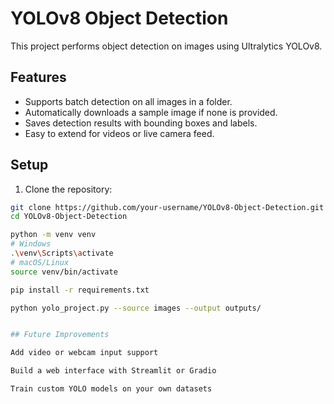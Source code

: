 # YOLOv8 Object Detection

This project performs object detection on images using Ultralytics YOLOv8.

## Features

- Supports batch detection on all images in a folder.
- Automatically downloads a sample image if none is provided.
- Saves detection results with bounding boxes and labels.
- Easy to extend for videos or live camera feed.

## Setup

1. Clone the repository:

```bash
git clone https://github.com/your-username/YOLOv8-Object-Detection.git
cd YOLOv8-Object-Detection

python -m venv venv
# Windows
.\venv\Scripts\activate
# macOS/Linux
source venv/bin/activate

pip install -r requirements.txt

python yolo_project.py --source images --output outputs/


## Future Improvements

Add video or webcam input support

Build a web interface with Streamlit or Gradio

Train custom YOLO models on your own datasets

